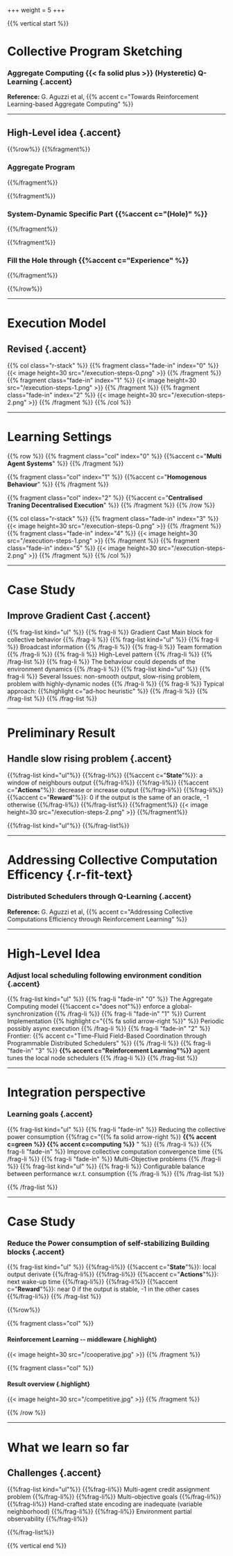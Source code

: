 +++
weight = 5
+++

{{% vertical start %}}

# Collective Program Sketching
### Aggregate Computing {{< fa solid plus >}} (Hysteretic) Q-Learning {.accent} 

**Reference:** G. Aguzzi et al, {{% accent c="Towards Reinforcement Learning-based Aggregate Computing" %}}

---

## High-Level idea {.accent}

{{%row%}}
{{%fragment%}}
### Aggregate Program
{{%/fragment%}}

{{%fragment%}}
### System-Dynamic Specific Part {{%accent c="(Hole)" %}}
{{%/fragment%}}

{{%fragment%}}
### Fill the Hole through {{%accent c="Experience" %}}
{{%/fragment%}}

{{%/row%}}

---

# Execution Model
## Revised {.accent}

{{% col class="r-stack" %}}
{{% fragment class="fade-in" index="0" %}}
{{< image height=30 src="/execution-steps-0.png" >}} 
{{% /fragment %}}
{{% fragment class="fade-in" index="1" %}}
{{< image height=30 src="/execution-steps-1.png" >}} 
{{% /fragment %}}
{{% fragment class="fade-in" index="2" %}}
{{< image height=30 src="/execution-steps-2.png" >}} 
{{% /fragment %}}
{{% /col %}}

---

# Learning Settings

{{% row %}}
{{% fragment class="col" index="0" %}}
{{%accent c="**Multi Agent Systems**" %}}
{{% /fragment %}}

{{% fragment class="col" index="1" %}}
{{%accent c="**Homogenous Behaviour**" %}}
{{% /fragment %}}

{{% fragment class="col" index="2" %}}
{{%accent c="**Centralised Traning Decentralised Execution**" %}}
{{% /fragment %}}
{{% /row %}}

{{% col class="r-stack" %}}
{{% fragment class="fade-in" index="3" %}}
{{< image height=30 src="/execution-steps-0.png" >}} 
{{% /fragment %}}
{{% fragment class="fade-in" index="4" %}}
{{< image height=30 src="/execution-steps-1.png" >}} 
{{% /fragment %}}
{{% fragment class="fade-in" index="5" %}}
{{< image height=30 src="/execution-steps-2.png" >}} 
{{% /fragment %}}
{{% /col %}}

---

# Case Study
## Improve Gradient Cast {.accent}

{{% frag-list kind="ul" %}}
{{% frag-li %}} Gradient Cast Main block for collective behavior {{% /frag-li %}}
{{% frag-list kind="ul" %}}
{{% frag-li %}} Broadcast information {{% /frag-li %}}
{{% frag-li %}} Team formation {{% /frag-li %}}
{{% frag-li %}} High-Level pattern {{% /frag-li %}}
{{% /frag-list %}}
{{% frag-li %}} The behaviour could depends of the environment dynamics {{% /frag-li %}}
{{% frag-list kind="ul" %}}
{{% frag-li %}} Several Issues: non-smooth output, slow-rising problem, problem with highly-dynamic nodes  {{% /frag-li %}}
{{% frag-li %}} Typical approach: {{%highlight c="ad-hoc heuristic" %}} {{% /frag-li %}}
{{% /frag-list %}}
{{% /frag-list %}}

---

# Preliminary Result
## Handle slow rising problem {.accent}
{{%frag-list kind="ul"%}}
{{%frag-li%}} {{%accent c="**State**"%}}: a window of neighbours output {{%/frag-li%}}
{{%frag-li%}} {{%accent c="**Actions**"%}}: decrease or increase output {{%/frag-li%}}
{{%frag-li%}} {{%accent c="**Reward**"%}}: 0 if the output is the same of an oracle, -1 otherwise {{%/frag-li%}}
{{%/frag-list%}}
{{%fragment%}}
{{< image height=30 src="/execution-steps-2.png" >}} 
{{%/fragment%}}

{{%frag-list kind="ul"%}}
{{%/frag-list%}}

---

# Addressing Collective Computation Efficency {.r-fit-text}
### Distributed Schedulers through Q-Learning {.accent} 

**Reference:** G. Aguzzi et al, {{% accent c="Addressing Collective Computations Efficiency through Reinforcement Learning" %}}

---

# High-Level Idea
### Adjust local scheduling following environment condition {.accent}
{{% frag-list kind="ul" %}}
{{% frag-li "fade-in" "0" %}} The Aggregate Computing model {{%accent c="does not"%}} enforce a global-synchronization {{% /frag-li %}}
{{% frag-li "fade-in" "1" %}} Current Implementation {{% highlight c="{{% fa solid arrow-right %}}" %}} Periodic possibly async execution {{% /frag-li %}}
{{% frag-li "fade-in" "2" %}} Frontier: {{% accent c="Time-Fluid Field-Based Coordination through Programmable Distributed Schedulers" %}}   {{% /frag-li %}}
{{% frag-li "fade-in" "3" %}} **{{% accent c="Reinforcement Learning"%}}** agent tunes the local node schedulers {{% /frag-li %}}
{{% /frag-list %}}

---

# Integration perspective
### Learning goals {.accent}
{{% frag-list kind="ul" %}}
{{% frag-li "fade-in" %}} Reducing the collective power consumption {{%frag c="{{% fa solid arrow-right %}} **{{% accent c=green %}} {{% accent c=computing %}}** " %}} {{% /frag-li %}}
{{% frag-li "fade-in" %}} Improve collective computation convergence time {{% /frag-li %}}
{{% frag-li "fade-in" %}} Multi-Objective problems {{% /frag-li %}}
{{% frag-list kind="ul" %}}
{{% frag-li %}} Configurable balance between performance w.r.t. consumption {{% /frag-li %}}
{{% /frag-list %}}

{{% /frag-list %}}

---

# Case Study
### Reduce the Power consumption of self-stabilizing Building blocks {.accent}

{{% frag-list kind="ul" %}}
{{%frag-li%}} {{%accent c="**State**"%}}: local output derivate {{%/frag-li%}}
{{%frag-li%}} {{%accent c="**Actions**"%}}: next wake-up time {{%/frag-li%}}
{{%frag-li%}} {{%accent c="**Reward**"%}}: near 0 if the output is stable, -1 in the other cases  {{%/frag-li%}}
{{% /frag-list %}}

{{%row%}}

{{% fragment class="col" %}}
#### Reinforcement Learning -- middleware {.highlight}
{{< image height=30 src="/cooperative.jpg" >}} 
{{% /fragment %}}

{{% fragment class="col" %}}
#### Result overview {.highlight}
{{< image height=30 src="/competitive.jpg" >}} 
{{% /fragment %}}

{{% /row %}}

---

# What we learn so far
## Challenges {.accent}

{{%frag-list kind="ul"%}}
{{%frag-li%}} Multi-agent credit assignment problem {{%/frag-li%}}
{{%frag-li%}} Multi-objective goals {{%/frag-li%}}
{{%frag-li%}} Hand-crafted state encoding are inadequate (variable neighborhood) {{%/frag-li%}}
{{%frag-li%}} Environment partial observability {{%/frag-li%}}

{{%/frag-list%}}

{{% vertical end %}}